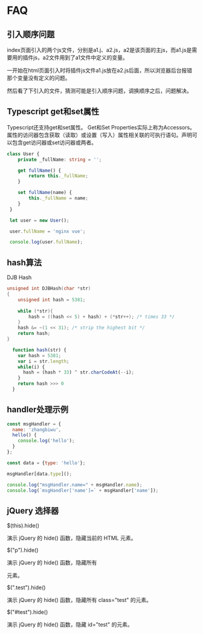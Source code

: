 # FAQ

## 引入顺序问题

index页面引入的两个js文件，分别是a1.j、a2.js，a2是该页面的主js，而a1.js是需要用的插件js，a2文件用到了a1文件中定义的变量。

一开始在html页面引入时将插件js文件a1.js放在a2.js后面，所以浏览器后台报错那个变量没有定义的问题。

然后看了下引入的文件，猜测可能是引入顺序问题，调换顺序之后，问题解决。


## Typescript get和set属性

Typescript还支持get和set属性。 Get和Set Properties实际上称为Accessors。属性的访问器包含获取（读取）或设置（写入）属性相关联的可执行语句。声明可以包含get访问器或set访问器或两者。
```typescript
class User {
    private _fullName: string = '';

    get fullName() {
        return this._fullName;
    }

    set fullName(name) {
        this._fullName = name;
    }
 }

 let user = new User();

 user.fullName = 'nginx vue';

 console.log(user.fullName);
```

## hash算法

DJB Hash

```C
unsigned int DJBHash(char *str)    
{    
    unsigned int hash = 5381;    
     
    while (*str){    
        hash = ((hash << 5) + hash) + (*str++); /* times 33 */    
    }    
    hash &= ~(1 << 31); /* strip the highest bit */    
    return hash;    
}    
```

```typescript
  function hash(str) {
    var hash = 5381;
    var i = str.length;
    while(i) {
      hash = (hash * 33) ^ str.charCodeAt(--i);
    }
    return hash >>> 0
  }
```

## handler处理示例

```javascript
const msgHandler = {
  name: 'zhangbiwu',
  hello() {
    console.log('hello');
  }
};

const data = {type: 'hello'};

msgHandler[data.type]();

console.log("msgHandler.name=" + msgHandler.name);
console.log(`msgHandler['name']=` + msgHandler['name']);
```


## jQuery 选择器

$(this).hide()

演示 jQuery 的 hide() 函数，隐藏当前的 HTML 元素。

$("p").hide()

演示 jQuery 的 hide() 函数，隐藏所有 <p> 元素。

$(".test").hide()

演示 jQuery 的 hide() 函数，隐藏所有 class="test" 的元素。

$("#test").hide()

演示 jQuery 的 hide() 函数，隐藏 id="test" 的元素。
